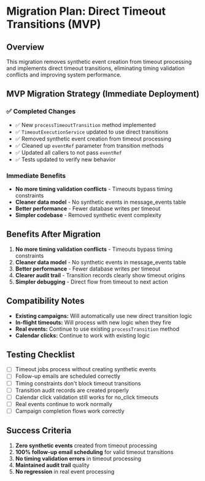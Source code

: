 # Migration Plan: Direct Timeout Transitions (MVP)

## Overview
This migration removes synthetic event creation from timeout processing and implements direct timeout transitions, eliminating timing validation conflicts and improving system performance.

## MVP Migration Strategy (Immediate Deployment)

### ✅ Completed Changes
- ✅ New `processTimeoutTransition` method implemented
- ✅ `TimeoutExecutionService` updated to use direct transitions
- ✅ Removed synthetic event creation from timeout processing
- ✅ Cleaned up `eventRef` parameter from transition methods
- ✅ Updated all callers to not pass `eventRef`
- ✅ Tests updated to verify new behavior

### Immediate Benefits
- **No more timing validation conflicts** - Timeouts bypass timing constraints
- **Cleaner data model** - No synthetic events in message_events table  
- **Better performance** - Fewer database writes per timeout
- **Simpler codebase** - Removed synthetic event complexity

## Benefits After Migration

1. **No more timing validation conflicts** - Timeouts bypass timing constraints
2. **Cleaner data model** - No synthetic events in message_events table
3. **Better performance** - Fewer database writes per timeout
4. **Clearer audit trail** - Transition records clearly show timeout origins
5. **Simpler debugging** - Direct flow from timeout to next action

## Compatibility Notes

- **Existing campaigns:** Will automatically use new direct transition logic
- **In-flight timeouts:** Will process with new logic when they fire
- **Real events:** Continue to use existing `processTransition` method
- **Calendar clicks:** Continue to work with existing logic

## Testing Checklist

- [ ] Timeout jobs process without creating synthetic events
- [ ] Follow-up emails are scheduled correctly
- [ ] Timing constraints don't block timeout transitions
- [ ] Transition audit records are created properly
- [ ] Calendar click validation still works for no_click timeouts
- [ ] Real events continue to work normally
- [ ] Campaign completion flows work correctly

## Success Criteria

1. **Zero synthetic events** created from timeout processing
2. **100% follow-up email scheduling** for valid timeout transitions
3. **No timing validation errors** in timeout processing
4. **Maintained audit trail** quality
5. **No regression** in real event processing